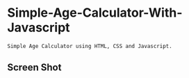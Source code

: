 # Simple-Age-Calculator-With-Javascript
    Simple Age Calculator using HTML, CSS and Javascript.
## Screen Shot
